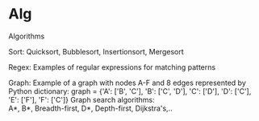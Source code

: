Alg
===

Algorithms

Sort:
Quicksort, Bubblesort, Insertionsort, Mergesort

Regex:
Examples of regular expressions for matching patterns

Graph:
Example of a graph with nodes A-F and 8 edges represented by Python dictionary:
   graph = {'A': ['B', 'C'],
             'B': ['C', 'D'],
             'C': ['D'],
             'D': ['C'],
             'E': ['F'],
             'F': ['C']}
Graph search algorithms:             
A*, B*, Breadth-first, D*, Depth-first, Dijkstra's,..
